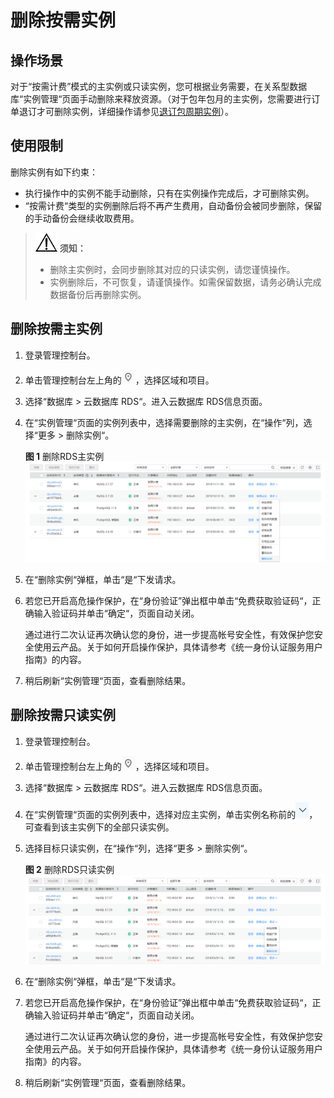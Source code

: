 # 删除按需实例<a name="zh-cn_topic_0029128192"></a>

## 操作场景<a name="section50920834194327"></a>

对于“按需计费”模式的主实例或只读实例，您可根据业务需要，在关系型数据库“实例管理“页面手动删除来释放资源。（对于包年包月的主实例，您需要进行订单退订才可删除实例，详细操作请参见[退订包周期实例](退订包周期实例.md)）。

## 使用限制<a name="section815731552410"></a>

删除实例有如下约束：

-   执行操作中的实例不能手动删除，只有在实例操作完成后，才可删除实例。
-   “按需计费“类型的实例删除后将不再产生费用，自动备份会被同步删除，保留的手动备份会继续收取费用。

>![](public_sys-resources/icon-notice.gif) **须知：**   
>-   删除主实例时，会同步删除其对应的只读实例，请您谨慎操作。  
>-   实例删除后，不可恢复，请谨慎操作。如需保留数据，请务必确认完成数据备份后再删除实例。  

## 删除按需主实例<a name="section1011433142919"></a>

1.  登录管理控制台。
2.  单击管理控制台左上角的![](figures/Region灰色图标.png)，选择区域和项目。
3.  选择“数据库  \>  云数据库 RDS“。进入云数据库 RDS信息页面。
4.  在“实例管理“页面的实例列表中，选择需要删除的主实例，在“操作“列，选择“更多  \>  删除实例“。

    **图 1**  删除RDS主实例<a name="fig115961458507"></a>  
    ![](figures/删除RDS主实例.png "删除RDS主实例")

5.  在“删除实例“弹框，单击“是“下发请求。
6.  若您已开启高危操作保护，在“身份验证”弹出框中单击“免费获取验证码“，正确输入验证码并单击“确定“，页面自动关闭。

    通过进行二次认证再次确认您的身份，进一步提高帐号安全性，有效保护您安全使用云产品。关于如何开启操作保护，具体请参考《统一身份认证服务用户指南》的内容。

7.  稍后刷新“实例管理“页面，查看删除结果。

## 删除按需只读实例<a name="section486010764714"></a>

1.  登录管理控制台。
2.  单击管理控制台左上角的![](figures/Region灰色图标.png)，选择区域和项目。
3.  选择“数据库  \>  云数据库 RDS“。进入云数据库 RDS信息页面。
4.  在“实例管理“页面的实例列表中，选择对应主实例，单击实例名称前的![](figures/jiantou.png)，可查看到该主实例下的全部只读实例。
5.  选择目标只读实例，在“操作“列，选择“更多  \>  删除实例“。

    **图 2**  删除RDS只读实例<a name="fig844317561442"></a>  
    ![](figures/删除RDS只读实例.png "删除RDS只读实例")

6.  在“删除实例“弹框，单击“是“下发请求。
7.  若您已开启高危操作保护，在“身份验证”弹出框中单击“免费获取验证码“，正确输入验证码并单击“确定“，页面自动关闭。

    通过进行二次认证再次确认您的身份，进一步提高帐号安全性，有效保护您安全使用云产品。关于如何开启操作保护，具体请参考《统一身份认证服务用户指南》的内容。

8.  稍后刷新“实例管理“页面，查看删除结果。

